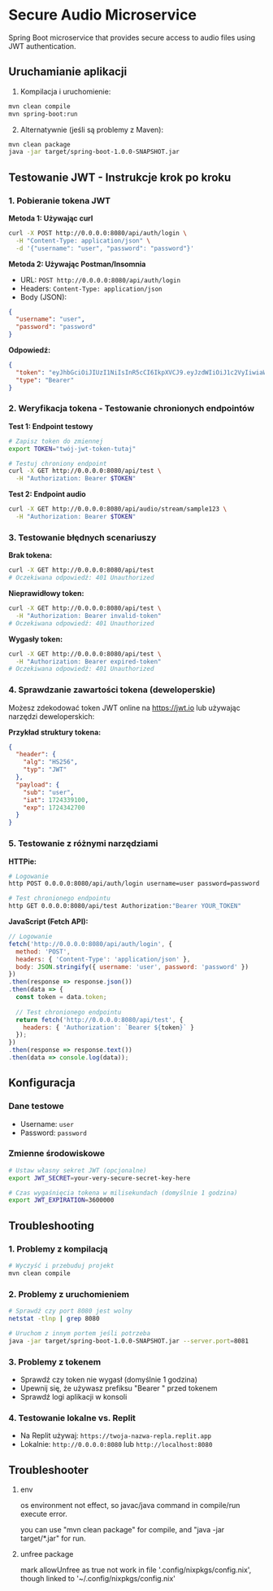 # Secure Audio Microservice

Spring Boot microservice that provides secure access to audio files using JWT authentication.

## Uruchamianie aplikacji

1. Kompilacja i uruchomienie:
```bash
mvn clean compile
mvn spring-boot:run
```

2. Alternatywnie (jeśli są problemy z Maven):
```bash
mvn clean package
java -jar target/spring-boot-1.0.0-SNAPSHOT.jar
```

## Testowanie JWT - Instrukcje krok po kroku

### 1. Pobieranie tokena JWT

**Metoda 1: Używając curl**
```bash
curl -X POST http://0.0.0.0:8080/api/auth/login \
  -H "Content-Type: application/json" \
  -d '{"username": "user", "password": "password"}'
```

**Metoda 2: Używając Postman/Insomnia**
- URL: `POST http://0.0.0.0:8080/api/auth/login`
- Headers: `Content-Type: application/json`
- Body (JSON):
```json
{
  "username": "user",
  "password": "password"
}
```

**Odpowiedź:**
```json
{
  "token": "eyJhbGciOiJIUzI1NiIsInR5cCI6IkpXVCJ9.eyJzdWIiOiJ1c2VyIiwiaWF0IjoxNzI0MzM5MTAwLCJleHAiOjE3MjQzNDI3MDB9.signature",
  "type": "Bearer"
}
```

### 2. Weryfikacja tokena - Testowanie chronionych endpointów

**Test 1: Endpoint testowy**
```bash
# Zapisz token do zmiennej
export TOKEN="twój-jwt-token-tutaj"

# Testuj chroniony endpoint
curl -X GET http://0.0.0.0:8080/api/test \
  -H "Authorization: Bearer $TOKEN"
```

**Test 2: Endpoint audio**
```bash
curl -X GET http://0.0.0.0:8080/api/audio/stream/sample123 \
  -H "Authorization: Bearer $TOKEN"
```

### 3. Testowanie błędnych scenariuszy

**Brak tokena:**
```bash
curl -X GET http://0.0.0.0:8080/api/test
# Oczekiwana odpowiedź: 401 Unauthorized
```

**Nieprawidłowy token:**
```bash
curl -X GET http://0.0.0.0:8080/api/test \
  -H "Authorization: Bearer invalid-token"
# Oczekiwana odpowiedź: 401 Unauthorized
```

**Wygasły token:**
```bash
curl -X GET http://0.0.0.0:8080/api/test \
  -H "Authorization: Bearer expired-token"
# Oczekiwana odpowiedź: 401 Unauthorized
```

### 4. Sprawdzanie zawartości tokena (deweloperskie)

Możesz zdekodować token JWT online na https://jwt.io lub używając narzędzi deweloperskich:

**Przykład struktury tokena:**
```json
{
  "header": {
    "alg": "HS256",
    "typ": "JWT"
  },
  "payload": {
    "sub": "user",
    "iat": 1724339100,
    "exp": 1724342700
  }
}
```

### 5. Testowanie z różnymi narzędziami

**HTTPie:**
```bash
# Logowanie
http POST 0.0.0.0:8080/api/auth/login username=user password=password

# Test chronionego endpointu
http GET 0.0.0.0:8080/api/test Authorization:"Bearer YOUR_TOKEN"
```

**JavaScript (Fetch API):**
```javascript
// Logowanie
fetch('http://0.0.0.0:8080/api/auth/login', {
  method: 'POST',
  headers: { 'Content-Type': 'application/json' },
  body: JSON.stringify({ username: 'user', password: 'password' })
})
.then(response => response.json())
.then(data => {
  const token = data.token;
  
  // Test chronionego endpointu
  return fetch('http://0.0.0.0:8080/api/test', {
    headers: { 'Authorization': `Bearer ${token}` }
  });
})
.then(response => response.text())
.then(data => console.log(data));
```

## Konfiguracja

### Dane testowe
- Username: `user`
- Password: `password`

### Zmienne środowiskowe
```bash
# Ustaw własny sekret JWT (opcjonalne)
export JWT_SECRET=your-very-secure-secret-key-here

# Czas wygaśnięcia tokena w milisekundach (domyślnie 1 godzina)
export JWT_EXPIRATION=3600000
```

## Troubleshooting

### 1. Problemy z kompilacją
```bash
# Wyczyść i przebuduj projekt
mvn clean compile
```

### 2. Problemy z uruchomieniem
```bash
# Sprawdź czy port 8080 jest wolny
netstat -tlnp | grep 8080

# Uruchom z innym portem jeśli potrzeba
java -jar target/spring-boot-1.0.0-SNAPSHOT.jar --server.port=8081
```

### 3. Problemy z tokenem
- Sprawdź czy token nie wygasł (domyślnie 1 godzina)
- Upewnij się, że używasz prefiksu "Bearer " przed tokenem
- Sprawdź logi aplikacji w konsoli

### 4. Testowanie lokalne vs. Replit
- Na Replit używaj: `https://twoja-nazwa-repla.replit.app`
- Lokalnie: `http://0.0.0.0:8080` lub `http://localhost:8080`

## Troubleshooter

1. env

   os environment not effect, so javac/java command in compile/run execute error.

   you can use "mvn clean package" for compile, and "java -jar target/*.jar" for run.

2. unfree package

   mark allowUnfree as true not work in file '.config/nixpkgs/config.nix', though linked to '~/.config/nixpkgs/config.nix'